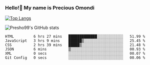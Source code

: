 ### Hello!👋 My name is Precious Omondi 

[![Top Langs](https://github-readme-stats.vercel.app/api/top-langs/?username=Presho99&langs_count=8&theme=dark)](https://github.com/Presho99/github-readme-stats)

![Presho99's GitHub stats](https://github-readme-stats.vercel.app/api?username=Presho99&show_icons=true&theme=dark)

<!--START_SECTION:waka-->

```text
HTML         6 hrs 27 mins   █████████████░░░░░░░░░░░░   51.99 %
JavaScript   3 hrs 9 mins    ██████▒░░░░░░░░░░░░░░░░░░   25.45 %
CSS          2 hrs 39 mins   █████▒░░░░░░░░░░░░░░░░░░░   21.48 %
JSON         6 mins          ▒░░░░░░░░░░░░░░░░░░░░░░░░   00.93 %
XML          0 secs          ░░░░░░░░░░░░░░░░░░░░░░░░░   00.07 %
Git Config   0 secs          ░░░░░░░░░░░░░░░░░░░░░░░░░   00.06 %
```

<!--END_SECTION:waka-->

